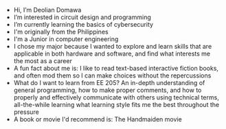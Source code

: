 - Hi, I’m Deolian Domawa
- I’m interested in circuit design and programming
- I’m currently learning the basics of cybersecurity
- I'm originally from the Philippines
- I'm a Junior in computer engineering
- I chose my major because I wanted to explore and learn skills that are applicable in both hardware and software, and find what interests me the most as a career
- A fun fact about me is:  I like to read text-based interactive fiction books, and often mod them so I can make choices without the repercussions
- What do I want to learn from EE 205?  An in-depth understanding of general programming, how to make proper comments, and how to properly and effectively communicate with others using technical terms, all-the-while learning what learning style fits me the best throughout the pressure
- A book or movie I'd recommend is:  The Handmaiden movie
